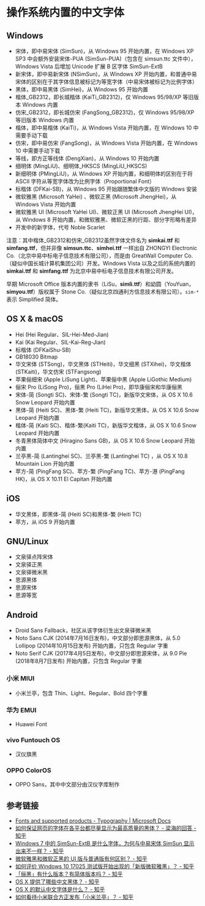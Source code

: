 # 操作系统内置的中文字体

## Windows

- 宋体，即中易宋体 (SimSun)，从 Windows 95 开始内置，在 Windows XP SP3 中会额外安装宋体-PUA (SimSun-PUA)（包含在 simsun.ttc 文件中），Windows Vista 后增加 Unicode 扩展 B 区字体 SimSun-ExtB
- 新宋体，即中易新宋体 (NSimSun)，从 Windows XP 开始内置，和普通中易宋体的区别在于其字体信息被标记为等宽字体（中易宋体被标记为比例字体）
- 黑体，即中易黑体 (SimHei)，从 Windows 95 开始内置
- 楷体_GB2312，即长城楷体 (KaiTi_GB2312)，仅 Windows 95/98/XP 等旧版本 Windows 内置
- 仿宋_GB2312，即长城仿宋 (FangSong_GB2312)，仅 Windows 95/98/XP 等旧版本 Windows 内置
- 楷体，即中易楷体 (KaiTi)，从 Windows Vista 开始内置，在 Windows 10 中需要手动下载
- 仿宋，即中易仿宋 (FangSong)，从 Windows Vista 开始内置，在 Windows 10 中需要手动下载
- 等线，即方正等线体 (DengXian)，从 Windows 10 开始内置
- 细明体 (MingLiU)、细明体_HKSCS (MingLiU_HKSCS)
- 新细明体 (PMingLiU)，从 Windows XP 开始内置，和细明体的区别在于将 ASCII 字符从等宽字体改为比例字体（Proportional Font）
- 标楷体 (DFKai-SB)，从 Windows 95 开始跟随繁体中文版的 Windows 安装
- 微软雅黑 (Microsoft YaHei) 、微软正黑 (Microsoft JhengHei)，从 Windows Vista 开始内置
- 微软雅黑 UI (Microsoft YaHei UI)、微软正黑 UI (Microsoft JhengHei UI)，从 Windows 8 开始内置，和微软雅黑、微软正黑的行距、部分字形略有差异
- 开发中的新字体，代号 Noble Scarlet

注意：其中楷体_GB2312和仿宋_GB2312虽然字体文件名为 **simkai.ttf** 和 **simfang.ttf**，但并非像 **simsun.ttc**、**simhei.ttf** 一样出自 ZHONGYI Electronic Co.（北京中易中标电子信息技术有限公司），而是由 GreatWall Computer Co.（疑似中国长城计算机集团公司）开发。Windows Vista 以及之后的系统内置的 **simkai.ttf** 和 **simfang.ttf** 为北京中易中标电子信息技术有限公司开发。

早期 Microsoft Office 版本内置的隶书（LiSu，**simli.ttf**）和幼圆（YouYuan，**simyou.ttf**）版权属于 Stone Co.（疑似北京四通利方信息技术有限公司）。`sim-*` 表示 Simplified 简体。

## OS X & macOS

- Hei (Hei Regular、SIL-Hei-Med-Jian)
- Kai (Kai Regular、SIL-Kai-Reg-Jian)
- 标楷体 (DFKaiShu-SB)
- GB18030 Bitmap
- 华文宋体 (STSong)，华文黑体 (STHeiti)，华文细黑 (STXihei)，华文楷体 (STKaiti)，华文仿宋 (STFangsong)
- 苹果俪细宋 (Apple LiSung Light)、苹果俪中黑 (Apple LiGothic Medium)
- 俪宋 Pro (LiSong Pro)，俪黑 Pro (LiHei Pro)，即华康俪宋和华康俪黑
- 宋体-简 (Songti SC)、宋体-繁 (Songti TC)，新版华文宋体，从 OS X 10.6 Snow Leopard 开始内置
- 黑体-简 (Heiti SC)、黑体-繁 (Heiti TC)，新版华文黑体，从 OS X 10.6 Snow Leopard 开始内置
- 楷体-简 (Kaiti SC)、楷体-繁(Kaiti TC)，新版华文楷体，从 OS X 10.6 Snow Leopard 开始内置
- 冬青黑体简体中文 (Hiragino Sans GB)，从 OS X 10.6 Snow Leopard 开始内置
- 兰亭黑-简 (Lantinghei SC)、兰亭黑-繁 (Lantinghei TC) ，从 OS X 10.8 Mountain Lion 开始内置
- 苹方-简 (PingFang SC)、苹方-繁 (PingFang TC)、苹方-港 (PingFang HK)，从 OS X 10.11 El Capitan 开始内置

## iOS

- 华文黑体，即黑体-简 (Heiti SC)和黑体-繁 (Heiti TC)
- 苹方，从 iOS 9 开始内置

## GNU/Linux

- 文泉驿点阵宋体
- 文泉驿正黑
- 文泉驿微米黑
- 思源黑体
- 思源宋体
- 思源等宽

## Android

- Droid Sans Fallback，社区从该字体衍生出文泉驿微米黑
- Noto Sans CJK (2014年7月16日发布)，中文部分即思源黑体，从 5.0 Lollipop (2014年10月15日发布) 开始内置，只包含 Regular 字重
- Noto Serif CJK (2017年4月5日发布)，中文部分即思源宋体，从 9.0 Pie (2018年8月7日发布) 开始内置，只包含 Regular 字重

### 小米 MIUI

- 小米兰亭，包含 Thin、Light、Regular、Bold 四个字重

### 华为 EMUI

- Huawei Font

### vivo Funtouch OS

- 汉仪旗黑

### OPPO ColorOS

- OPPO Sans，其中中文部分由汉仪字库制作

## 参考链接

- [Fonts and supported products - Typography | Microsoft Docs](https://docs.microsoft.com/en-us/typography/font-list/)
- [如何保证网页的字体在各平台都尽量显示为最高质量的黑体？ - 梁海的回答 - 知乎](https://www.zhihu.com/question/19911793/answer/13329819)
- [Windows 7 中的 SimSun-ExtB 是什么字体，为何与中易宋体 SimSun 显示出来不一样？ - 知乎](https://www.zhihu.com/question/20394954)
- [微软雅黑和微软正黑的 UI 版与普通版有何区别？ - 知乎](https://www.zhihu.com/question/20137844)
- [如何评价 Windows 10 17025 测试版开始出现的「新版微软雅黑」？ - 知乎](https://www.zhihu.com/question/67196637)
- [「俪黑」有什么版本？有简体版本吗？ - 知乎](https://www.zhihu.com/question/19705760)
- [OS X 提供了哪些中文黑体？ - 知乎](https://www.zhihu.com/question/20158887)
- [OS X 的默认中文字体是什么？ - 知乎](https://www.zhihu.com/question/19693837)
- [如何看待小米联合方正发布「小米兰亭」？ - 知乎](https://www.zhihu.com/question/45967799)
